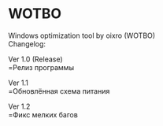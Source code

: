 # WOTBO
Windows optimization tool by oixro (WOTBO)  
Changelog:  

Ver 1.0 (Release)  
=Релиз программы  

Ver 1.1  
=Обновлённая схема питания  

Ver 1.2  
=Фикс мелких багов
